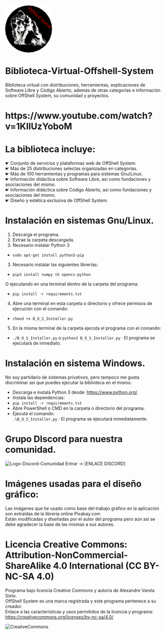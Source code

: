 ![alt text](https://raw.githubusercontent.com/OffShellSystem/Biblioteca-Virtual-Offshell-System/master/offshell.gif?token=AK7Y5HXXCFW7TORAFTKBGG26KFVOI)
# Biblioteca-Virtual-Offshell-System
Biblioteca virtual con distribuciones, herramientas, explicaciones de Software Libre y Código Abierto, además de otras categorías e información sobre OffShell System, su comunidad y proyectos.  
<h1>https://www.youtube.com/watch?v=1KIlUzYoboM</h1>  

# La biblioteca incluye:  
☛ Conjunto de servicios y plataformas web de OffShell System.  
☛ Más de 25 distribuciones selectas organizadas en categorías.  
☛ Más de 100 herramientas y programas para sistemas Gnu/Linux.  
☛ Información didáctica sobre Software Libre, así como fundaciones y asociaciones del mismo.  
☛ Información didáctica sobre Código Abierto, así como fundaciones y asociaciones del mismo.  
☛ Diseño y estética exclusiva de OffShell System.  
# Instalación en sistemas Gnu/Linux.  
1. Descarga el programa.  
2. Extrae la carpeta descargada.
3. Necesario instalar Python 3
  * ```sudo apt-get install python3-pip```
3. Necesario instalar las siguientes librerías:
  * ```pip3 install numpy tk opencv-python```
  
  O ejecutando en una terminal dentro de la carpeta del programa:
  
  * ```pip install -r requirements.txt``` 
4. Abre una terminal en esta carpeta o directorio y ofrece permisos de ejecución con el comando:  
  - ```chmod +x B_O_S_Installer.py```
5. En la misma terminal de la carpeta ejecuta el programa con el comando:  
  - ```./B_O_S_Installer.py``` o ```python3 B_O_S_Installer.py```
· El programa se ejecutará de inmediato.
# Instalación en sistema Windows.  
No soy partidario de sistemas privativos, pero tampoco me gusta discriminar así que puedes ejecutar la biblioteca en el mismo.  
* Descarga e instala Python 3 desde:
https://www.python.org/
* Instala las dependencias:
* ```pip install -r requirements.txt``` 
* Abre PowerShell o CMD en la carpeta o directorio del programa.  
* Ejecuta el comando:  
```.\B_O_S_Installer.py```
· El programa se ejecutará inmediatamente. 
# Grupo DIscord para nuestra comunidad.
![Logo-Discord-Comunidad](https://www.google.com/s2/favicons?sz=128&domain=discord.com) Entrar -> [ENLACE DISCORD]
# Imágenes usadas para el diseño gráfico:  
Las imágenes que he usado como base del trabajo gráfico en la aplicación son extraídas de la librería online Pixabay.com  
Están modificadas y diseñadas por el autor del programa pero aún así se debe agradecer la base de las mismas a sus autores.
# Licencia Creative Commons: Attribution-NonCommercial-ShareAlike 4.0 International (CC BY-NC-SA 4.0)
Programa bajo licencia Creative Commons y autoría de Alexandre Varela Sixto.  
OffShell System es una marca registrada y este programa pertenece a su creador.  
Enlace a las características y usos permitidos de la licencia y programa: https://creativecommons.org/licenses/by-nc-sa/4.0/  

![CreativeCommons](https://co.creativecommons.org/wp-content/uploads/2008/02/by-nc-nd.png)

